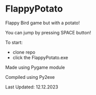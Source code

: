 # FlappyPotato
Flappy Bird game but with a potato!

You can jump by pressing SPACE button!

To start:
- clone repo
- click the FlappyPotato.exe

Made using Pygame module

Compiled using Py2exe

Last Updated: 12.12.2023
